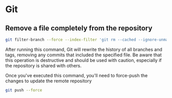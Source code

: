 # Git

## Remove a file completely from the repository

```sh
git filter-branch --force --index-filter 'git rm --cached --ignore-unmatch file_to_remove.ext' --prune-empty --tag-name-filter cat -- --all
```

After running this command, Git will rewrite the history of all branches and tags, removing any commits that included the specified file. Be aware that this operation is destructive and should be used with caution, especially if the repository is shared with others.

Once you've executed this command, you'll need to force-push the changes to update the remote repository
```sh
git push --force
```
